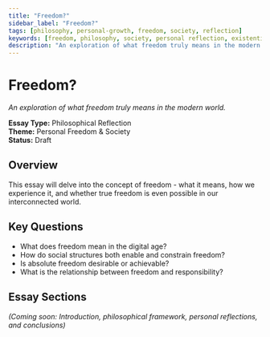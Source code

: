```yaml
---
title: "Freedom?"
sidebar_label: "Freedom?"
tags: [philosophy, personal-growth, freedom, society, reflection]
keywords: [freedom, philosophy, society, personal reflection, existential]
description: "An exploration of what freedom truly means in the modern world."
---
```


# Freedom?

*An exploration of what freedom truly means in the modern world.*

**Essay Type:** Philosophical Reflection  
**Theme:** Personal Freedom & Society  
**Status:** Draft  

## Overview

This essay will delve into the concept of freedom - what it means, how we experience it, and whether true freedom is even possible in our interconnected world.

## Key Questions
- What does freedom mean in the digital age?
- How do social structures both enable and constrain freedom?
- Is absolute freedom desirable or achievable?
- What is the relationship between freedom and responsibility?

## Essay Sections
*(Coming soon: Introduction, philosophical framework, personal reflections, and conclusions)* 
